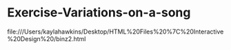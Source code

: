# Exercise-Variations-on-a-song
file:///Users/kaylahawkins/Desktop/HTML%20Files%20%7C%20Interactive%20Design%20/binz2.html
